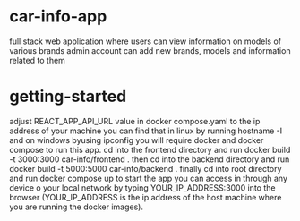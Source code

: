 # car-info-app
full stack web application where users can view information on models of various brands
admin account can add new brands, models and information related to them 

# getting-started 
adjust REACT_APP_API_URL value in docker compose.yaml to the ip address of your machine you can 
find that in linux by running hostname -I and on windows byusing ipconfig you will require docker 
and docker compose to run this app. cd into the frontend directory and run docker build -t 3000:3000 car-info/frontend .
then cd into the backend directory and run docker build -t 5000:5000 car-info/backend .
finally cd into root directory and run docker compose up to start the app you can access in through 
any device o your local network by typing YOUR_IP_ADDRESS:3000 into the browser (YOUR_IP_ADDRESS is 
the ip address of the host machine where you are running the 
docker images).
